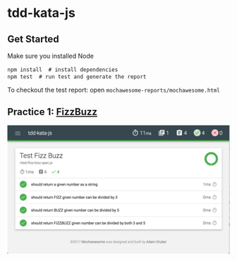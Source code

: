 # tdd-kata-js

## Get Started

Make sure you installed Node

```
npm install  # install dependencies
npm test  # run test and generate the report
```

To checkout the test report: open `mochawesome-reports/mochawesome.html`

## Practice 1: [FizzBuzz](http://codingdojo.org/kata/FizzBuzz/)
![](img/report.png)
